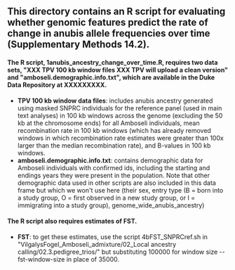 ## This directory contains an R script for evaluating whether genomic features predict the rate of change in anubis allele frequencies over time (Supplementary Methods 14.2).

#### The R script, 1anubis_ancestry_change_over_time.R, requires two data sets, "XXX TPV 100 kb window files XXX TPV will upload a clean version" and "amboseli.demographic.info.txt", which are available in the Duke Data Repository at XXXXXXXXX.
* **TPV 100 kb window data files**: includes anubis ancestry generated using masked SNPRC individuals for the reference panel (used in main text analyses) in 100 kb windows across the genome (excluding the 50 kb at the chromosome ends) for all Amboseli individuals, mean recombination rate in 100 kb windows (which has already removed windows in which recombination rate estimates were greater than 100x larger than the median recombination rate), and B-values in 100 kb windows. 
* **amboseli.demographic.info.txt**: contains demographic data for Amboseli individuals with confirmed ids, including the starting and endings years they were present in the population. Note that other demographic data used in other scripts are also included in this data frame but which we won't use here (their sex, entry type (B = born into a study group, O = first observed in a new study group, or I = immigrating into a study group), genome_wide_anubis_ancestry)

#### The R script also requires estimates of FST. 
* **FST**: to get these estimates, use the script 4bFST_SNPRCref.sh in "VilgalysFogel_Amboseli_admixture/02_Local ancestry calling/02.3.pedigree_trios/" but substituting 100000 for window size --fst-window-size in place of 35000.
